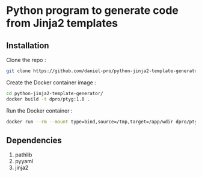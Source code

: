 # Python program to generate code from Jinja2 templates

## Installation

Clone the repo :

```sh
git clone https://github.com/daniel-pro/python-jinja2-template-generator.git
```

Create the Docker container image :

```sh
cd python-jinja2-template-generator/
docker build -t dpro/ptyg:1.0 .
```

Run the Docker container :
```sh
docker run --rm --mount type=bind,source=/tmp,target=/app/wdir dpro/ptyg:1.0 python ptyg.py /app/wdir/input.yaml /app/wdir/input.template /app/wdir/output.out
```

## Dependencies
1. pathlib
2. pyyaml
3. jinja2
